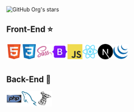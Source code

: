 ![GitHub Org's stars](https://img.shields.io/github/stars/henrysccp?style=social)

## Front-End :star:

<p>
<img align="left" alt="HTML" heigth="30" width="40" src="https://raw.githubusercontent.com/devicons/devicon/master/icons/html5/html5-original.svg" title="HTML 5" />
<img align="left" alt="CSS3" heigth="30" width="40" src="https://raw.githubusercontent.com/devicons/devicon/master/icons/css3/css3-original.svg" title="CSS3" />
<img align="left" alt="SASS" heigth="28" width="40" src="https://raw.githubusercontent.com/devicons/devicon/master/icons/sass/sass-original.svg" title="SASS" />
<img align="left" alt="Bootstrap" heigth="28" width="40" src="https://raw.githubusercontent.com/devicons/devicon/master/icons/bootstrap/bootstrap-original.svg" title="Bootstrap" />
<img align="left" alt="JS" heigth="28" width="40" src="https://raw.githubusercontent.com/devicons/devicon/master/icons/javascript/javascript-original.svg" title="JavaScript" />
<img align="left" alt="React" heigth="28" width="40" src="https://raw.githubusercontent.com/devicons/devicon/master/icons/react/react-original.svg" title="React" />
<img align="left" alt="NextJS" heigth="28" width="40" src="https://raw.githubusercontent.com/devicons/devicon/master/icons/nextjs/nextjs-original.svg" title="NextJS" />
<img align="left" alt="jQuery"heigth="28" width="40" src="https://raw.githubusercontent.com/devicons/devicon/master/icons/jquery/jquery-original.svg" title="jQuery" />
</p>
<br /><br /><br />

## Back-End :beginner:

<p>
<img align="left" alt="PHP" heigth="28" width="40" src="https://raw.githubusercontent.com/devicons/devicon/master/icons/php/php-original.svg" title="PHP" />
<img align="left" alt="MySQL" heigth="28" width="40" src="https://raw.githubusercontent.com/devicons/devicon/master/icons/mysql/mysql-original.svg" title="MySQL" />
<img align="left" alt="SQLServer" heigth="28" width="40" src="https://raw.githubusercontent.com/devicons/devicon/master/icons/microsoftsqlserver/microsoftsqlserver-plain.svg" title="SQLServer" />
</p>
